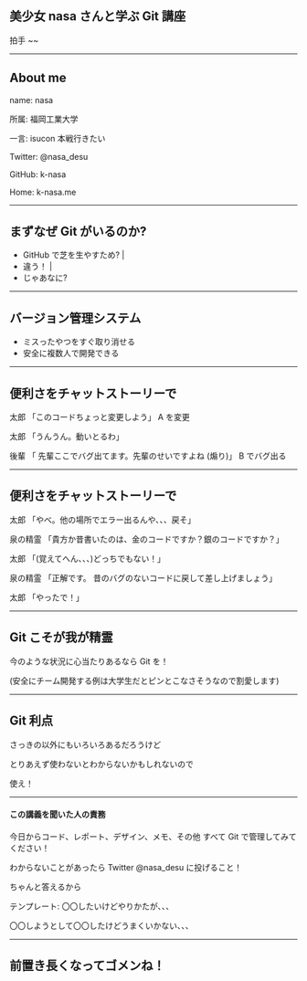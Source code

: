## 美少女 nasa さんと学ぶ Git 講座

拍手 ~~

---

## About me

name: nasa

所属: 福岡工業大学

一言: isucon 本戦行きたい

Twitter: @nasa_desu

GitHub: k-nasa

Home: k-nasa.me

---

## まずなぜ Git がいるのか?

- GitHub で芝を生やすため? |
- 違う！ |
- じゃあなに?

---

## バージョン管理システム

- ミスったやつをすぐ取り消せる
- 安全に複数人で開発できる

---

## 便利さをチャットストーリーで

太郎 「このコードちょっと変更しよう」
A を変更

太郎 「うんうん。動いとるわ」

後輩 「 先輩ここでバグ出てます。先輩のせいですよね (煽り)」
B でバグ出る

---

## 便利さをチャットストーリーで

太郎 「やべ。他の場所でエラー出るんや、、、戻そ」

泉の精霊 「貴方か昔書いたのは、金のコードですか？銀のコードですか？」

太郎 「(覚えてへん、、、)どっちでもない！」

泉の精霊 「正解です。 昔のバグのないコードに戻して差し上げましょう」

太郎 「やったで！」

---

## Git こそが我が精霊

今のような状況に心当たりあるなら Git を！

(安全にチーム開発する例は大学生だとピンとこなさそうなので割愛します)

---

## Git 利点

さっきの以外にもいろいろあるだろうけど

とりあえず使わないとわからないかもしれないので

使え！

---

#### この講義を聞いた人の責務

今日からコード、レポート、デザイン、メモ、その他 すべて Git で管理してみてください！

わからないことがあったら Twitter @nasa_desu に投げること！

ちゃんと答えるから

テンプレート: 〇〇したいけどやりかたが、、、

〇〇しようとして〇〇したけどうまくいかない、、、

---

## 前置き長くなってゴメンね！
